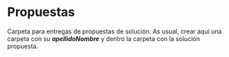 # Propuestas

Carpeta para entregas de propuestas de solución. As usual, crear aquí una carpeta con su ***apellidoNombre*** y dentro la carpeta con la solución propuesta.
